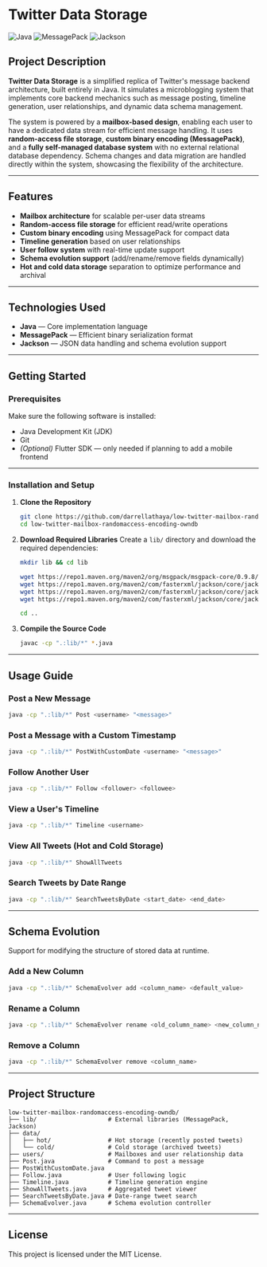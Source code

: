 # Twitter Data Storage

![Java](https://img.shields.io/badge/Java-ED8B00?style=for-the-badge&logo=openjdk&logoColor=white)
![MessagePack](https://img.shields.io/badge/MessagePack-8B4513?style=for-the-badge)
![Jackson](https://img.shields.io/badge/Jackson-3E7EBF?style=for-the-badge)

## Project Description

**Twitter Data Storage** is a simplified replica of Twitter's message backend architecture, built entirely in Java. It simulates a microblogging system that implements core backend mechanics such as message posting, timeline generation, user relationships, and dynamic data schema management.

The system is powered by a **mailbox-based design**, enabling each user to have a dedicated data stream for efficient message handling. It uses **random-access file storage**, **custom binary encoding (MessagePack)**, and a **fully self-managed database system** with no external relational database dependency. Schema changes and data migration are handled directly within the system, showcasing the flexibility of the architecture.

---

## Features

- **Mailbox architecture** for scalable per-user data streams  
- **Random-access file storage** for efficient read/write operations  
- **Custom binary encoding** using MessagePack for compact data  
- **Timeline generation** based on user relationships  
- **User follow system** with real-time update support  
- **Schema evolution support** (add/rename/remove fields dynamically)  
- **Hot and cold data storage** separation to optimize performance and archival  

---

## Technologies Used

- **Java** — Core implementation language  
- **MessagePack** — Efficient binary serialization format  
- **Jackson** — JSON data handling and schema evolution support  

---

## Getting Started

### Prerequisites

Make sure the following software is installed:

- Java Development Kit (JDK)
- Git
- *(Optional)* Flutter SDK — only needed if planning to add a mobile frontend

---

### Installation and Setup

1. **Clone the Repository**
   ```bash
   git clone https://github.com/darrellathaya/low-twitter-mailbox-randomaccess-encoding-owndb.git
   cd low-twitter-mailbox-randomaccess-encoding-owndb
   ```

2. **Download Required Libraries**
   Create a `lib/` directory and download the required dependencies:
   ```bash
   mkdir lib && cd lib

   wget https://repo1.maven.org/maven2/org/msgpack/msgpack-core/0.9.8/msgpack-core-0.9.8.jar
   wget https://repo1.maven.org/maven2/com/fasterxml/jackson/core/jackson-databind/2.15.3/jackson-databind-2.15.3.jar
   wget https://repo1.maven.org/maven2/com/fasterxml/jackson/core/jackson-core/2.15.3/jackson-core-2.15.3.jar
   wget https://repo1.maven.org/maven2/com/fasterxml/jackson/core/jackson-annotations/2.15.3/jackson-annotations-2.15.3.jar

   cd ..
   ```

3. **Compile the Source Code**
   ```bash
   javac -cp ".:lib/*" *.java
   ```

---

## Usage Guide

### Post a New Message
```bash
java -cp ".:lib/*" Post <username> "<message>"
```

### Post a Message with a Custom Timestamp
```bash
java -cp ".:lib/*" PostWithCustomDate <username> "<message>"
```

### Follow Another User
```bash
java -cp ".:lib/*" Follow <follower> <followee>
```

### View a User's Timeline
```bash
java -cp ".:lib/*" Timeline <username>
```

### View All Tweets (Hot and Cold Storage)
```bash
java -cp ".:lib/*" ShowAllTweets
```

### Search Tweets by Date Range
```bash
java -cp ".:lib/*" SearchTweetsByDate <start_date> <end_date>
```

---

## Schema Evolution

Support for modifying the structure of stored data at runtime.

### Add a New Column
```bash
java -cp ".:lib/*" SchemaEvolver add <column_name> <default_value>
```

### Rename a Column
```bash
java -cp ".:lib/*" SchemaEvolver rename <old_column_name> <new_column_name>
```

### Remove a Column
```bash
java -cp ".:lib/*" SchemaEvolver remove <column_name>
```

---

## Project Structure

```
low-twitter-mailbox-randomaccess-encoding-owndb/
├── lib/                    # External libraries (MessagePack, Jackson)
├── data/
│   ├── hot/                # Hot storage (recently posted tweets)
│   └── cold/               # Cold storage (archived tweets)
├── users/                  # Mailboxes and user relationship data
├── Post.java               # Command to post a message
├── PostWithCustomDate.java
├── Follow.java             # User following logic
├── Timeline.java           # Timeline generation engine
├── ShowAllTweets.java      # Aggregated tweet viewer
├── SearchTweetsByDate.java # Date-range tweet search
├── SchemaEvolver.java      # Schema evolution controller
```

---

## License

This project is licensed under the MIT License.
